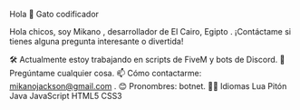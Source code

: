 Hola 👋
Gato codificador

Hola chicos, soy Mikano , desarrollador de El Cairo, Egipto . ¡Contáctame si tienes alguna pregunta interesante o divertida!

🛠️ Actualmente estoy trabajando en scripts de FiveM y bots de Discord.
💬 Pregúntame cualquier cosa.
📫 Cómo contactarme: mikanojackson@gmail.com .
😊 Pronombres: botnet.
🧑‍💻 Idiomas
Lua Pitón Java JavaScript HTML5 CSS3
